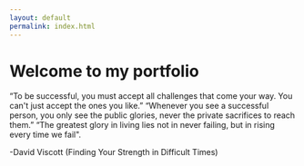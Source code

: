 ```yaml
---
layout: default
permalink: index.html
---
```


# Welcome to my portfolio
 
“To be successful, you must accept all challenges that come your way. You can't just accept the ones you like.” “Whenever you see a successful person, you only see the public glories, never the private sacrifices to reach them.” “The greatest glory in living lies not in never failing, but in rising every time we fail".

-David Viscott (Finding Your Strength in Difficult Times)



